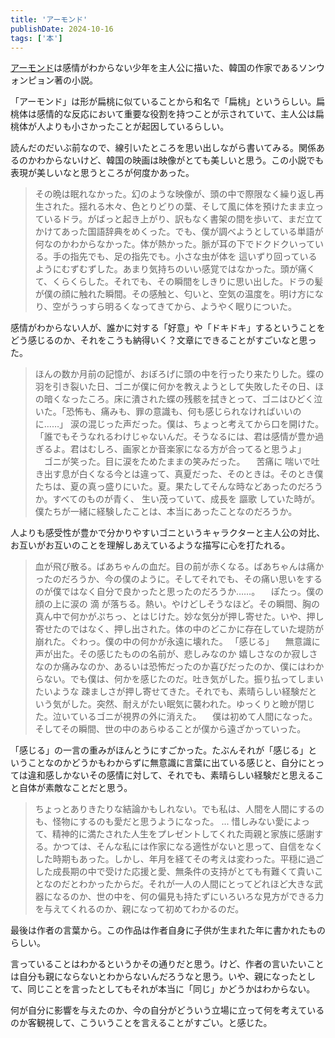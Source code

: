 ```yaml
---
title: 'アーモンド'
publishDate: 2024-10-16
tags: ['本']
---
```


[アーモンド](https://www.amazon.co.jp/dp/4396635680)は感情がわからない少年を主人公に描いた、韓国の作家であるソンウォンピョン著の小説。

「アーモンド」は形が扁桃に似ていることから和名で「扁桃」というらしい。扁桃体は感情的な反応において重要な役割を持つことが示されていて、主人公は扁桃体が人よりも小さかったことが起因しているらしい。

読んだのだいぶ前なので、線引いたところを思い出しながら書いてみる。関係あるのかわからないけど、韓国の映画は映像がとても美しいと思う。この小説でも表現が美しいなと思うところが何度かあった。

> その晩は眠れなかった。幻のような映像が、頭の中で際限なく繰り返し再生された。揺れる木々、色とりどりの葉、そして風に体を預けたまま立っているドラ。がばっと起き上がり、訳もなく書架の間を歩いて、まだ立てかけてあった国語辞典をめくった。でも、僕が調べようとしている単語が何なのかわからなかった。体が熱かった。脈が耳の下でドクドクいっている。手の指先でも、足の指先でも。小さな虫が体を 這いずり回っているようにむずむずした。あまり気持ちのいい感覚ではなかった。頭が痛くて、くらくらした。それでも、その瞬間をしきりに思い出した。ドラの髪が僕の顔に触れた瞬間。その感触と、匂いと、空気の温度を。明け方になり、空がうっすら明るくなってきてから、ようやく眠りについた。

感情がわからない人が、誰かに対する「好意」や「ドキドキ」するということをどう感じるのか、それをこうも納得いく？文章にできることがすごいなと思った。

> ほんの数か月前の記憶が、おぼろげに頭の中を行ったり来たりした。蝶の羽を引き裂いた日、ゴニが僕に何かを教えようとして失敗したその日、ほの暗くなったころ。床に潰された蝶の残骸を拭きとって、ゴニはひどく泣いた。「恐怖も、痛みも、罪の意識も、何も感じられなければいいのに……」 涙の混じった声だった。僕は、ちょっと考えてから口を開けた。 「誰でもそうなれるわけじゃないんだ。そうなるには、君は感情が豊か過ぎるよ。君はむしろ、画家とか音楽家になる方が合ってると思うよ」 　ゴニが笑った。目に涙をためたままの笑みだった。 　苦痛に 喘いで吐き出す息が白くなる今とは違って、真夏だった、そのときは。そのとき僕たちは、夏の真っ盛りにいた。夏。果たしてそんな時などあったのだろうか。すべてのものが青く、 生い茂っていて、成長を 謳歌 していた時が。僕たちが一緒に経験したことは、本当にあったことなのだろうか。

人よりも感受性が豊かで分かりやすいゴニというキャラクターと主人公の対比、お互いがお互いのことを理解しあえているような描写に心を打たれる。

> 血が飛び散る。ばあちゃんの血だ。目の前が赤くなる。ばあちゃんは痛かったのだろうか、今の僕のように。そしてそれでも、その痛い思いをするのが僕ではなく自分で良かったと思ったのだろうか……。 　ぽたっ。僕の顔の上に涙の 滴 が落ちる。熱い。やけどしそうなほど。その瞬間、胸の真ん中で何かがぷちっ、とはじけた。妙な気分が押し寄せた。いや、押し寄せたのではなく、押し出された。体の中のどこかに存在していた堤防が崩れた。ぐわっ。僕の中の何かが永遠に壊れた。 「感じる」 　無意識に声が出た。その感じたものの名前が、悲しみなのか 嬉しさなのか寂しさなのか痛みなのか、あるいは恐怖だったのか喜びだったのか、僕にはわからない。でも僕は、何かを感じたのだ。吐き気がした。振り払ってしまいたいような 疎ましさが押し寄せてきた。それでも、素晴らしい経験だという気がした。突然、耐えがたい眠気に襲われた。ゆっくりと瞼が閉じた。泣いているゴニが視界の外に消えた。 　僕は初めて人間になった。そしてその瞬間、世の中のあらゆることが僕から遠ざかっていった。

「感じる」の一言の重みがほんとうにすごかった。たぶんそれが「感じる」ということなのかどうかもわからずに無意識に言葉に出ている感じと、自分にとっては違和感しかないその感情に対して、それでも、素晴らしい経験だと思えること自体が素敵なことだと思う。

> ちょっとありきたりな結論かもしれない。でも私は、人間を人間にするのも、怪物にするのも愛だと思うようになった。
> ...
> 惜しみない愛によって、精神的に満たされた人生をプレゼントしてくれた両親と家族に感謝する。かつては、そんな私には作家になる適性がないと思って、自信をなくした時期もあった。しかし、年月を経てその考えは変わった。平穏に過ごした成長期の中で受けた応援と愛、無条件の支持がとても有難くて貴いことなのだとわかったからだ。それが一人の人間にとってどれほど大きな武器になるのか、世の中を、何の偏見も持たずにいろいろな見方ができる力を与えてくれるのか、親になって初めてわかるのだ。

最後は作者の言葉から。この作品は作者自身に子供が生まれた年に書かれたものらしい。

言っていることはわかるというかその通りだと思う。けど、作者の言いたいことは自分も親にならないとわからないんだろうなと思う。いや、親になったとして、同じことを言ったとしてもそれが本当に「同じ」かどうかはわからない。

何が自分に影響を与えたのか、今の自分がどういう立場に立って何を考えているのか客観視して、こういうことを言えることがすごい。と感じた。
